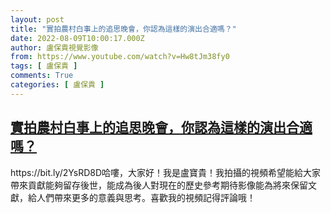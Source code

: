 ```yaml
---
layout: post
title: "實拍農村白事上的追思晚會，你認為這樣的演出合適嗎？"
date: 2022-08-09T10:00:17.000Z
author: 盧保貴視覺影像
from: https://www.youtube.com/watch?v=Hw8tJm38fy0
tags: [ 盧保貴 ]
comments: True
categories: [ 盧保貴 ]
---
```

<!--1660039217000-->
[實拍農村白事上的追思晚會，你認為這樣的演出合適嗎？](https://www.youtube.com/watch?v=Hw8tJm38fy0)
------

<div>
https://bit.ly/2YsRD8D哈嘍，大家好！我是盧寶貴！我拍攝的視頻希望能給大家帶來貢獻能夠留存後世，能成為後人對現在的歷史參考期待影像能為將來保留文獻，給人們帶來更多的意義與思考。喜歡我的視頻記得評論哦！
</div>

